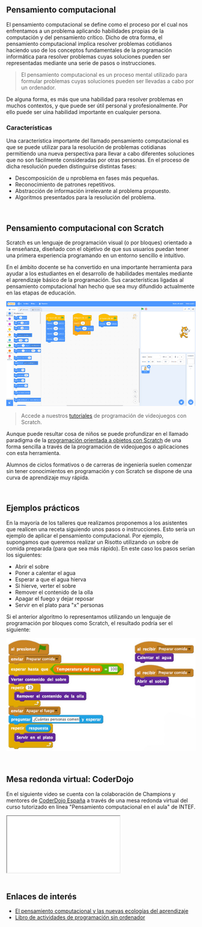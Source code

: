 ## Pensamiento computacional

El pensamiento computacional se define como el proceso por el cual nos enfrentamos a un problema aplicando habilidades propias de la computación y del pensamiento crítico. Dicho de otra forma, el pensamiento computacional implica resolver problemas cotidianos haciendo uso de los conceptos fundamentales de la programación informática para resolver problemas cuyas soluciones pueden ser representadas mediante una serie de pasos o instrucciones.

> El pensamiento computacional es un proceso mental utilizado para formular problemas cuyas soluciones pueden ser llevadas a cabo por un ordenador.

De alguna forma, es más que una habilidad para resolver problemas en muchos contextos, y que puede ser útil personal y profesionalmente. Por ello puede ser uina habilidad importante en cualquier persona.

### Características

Una característica importante del llamado pensamiento computacional es que se puede utilizar para la resolución de problemas cotidianas permitiendo una nueva perspectiva para llevar a cabo diferentes soluciones que no son fácilmente consideradas por otras personas​. En el proceso de dicha resolución pueden distinguirse distintas fases:

- Descomposición de u nproblema en fases más pequeñas.
- Reconocimiento de patrones repetitivos.
- Abstracción de información irrelevante al problema propuesto.
- Algoritmos presentados para la resolución del problema.



<br />



## Pensamiento computacional con Scratch

Scratch es un lenguaje de programación visual (o por bloques) orientado a la enseñanza, diseñado con el objetivo de que sus usuarios puedan tener una primera experiencia programando en un entorno sencillo e intuitivo.

En el ámbito docente se ha convertido en una importante herramienta para ayudar a los estudiantes en el desarrollo de habilidades mentales mediante el aprendizaje básico de la programación. Sus características ligadas al pensamiento computacional han hecho que sea muy difundido actualmente en las etapas de educación.

![](img/scratch.jpg "Scratch 3.0")

> Accede a nuestros <a href="https://www.programoergosum.com/cursos-online/scratch/" target="_blank">tutoriales</a> de programación de videojuegos con Scratch.

Aunque puede resultar cosa de niños se puede profundizar en el llamado paradigma de la <a href="https://www.programoergosum.es/blog/programacion-orientada-a-objetos-con-scratch/">programación orientada a objetos con Scratch</a> de una forma sencilla a través de la programación de videojuegos o aplicaciones con esta herramienta.

Alumnos de ciclos formativos o de carreras de ingeniería suelen comenzar sin tener conocimientos en programación y con Scratch se dispone de una curva de aprendizaje muy rápida.



<br />



## Ejemplos prácticos

En la mayoría de los talleres que realizamos proponemos a los asistentes que realicen una receta siguiendo unos pasos o instrucciones. Esto sería un ejemplo de aplicar el pensamiento computacional. Por ejemplo, supongamos que queremos realizar un Risotto utilizando un sobre de comida preparada (para que sea más rápido). En este caso los pasos serían los siguientes:

- Abrir el sobre
- Poner a calentar el agua
- Esperar a que el agua hierva
- Si hierve, verter el sobre
- Remover el contenido de la olla
- Apagar el fuego y dejar reposar
- Servir en el plato para "x" personas

Si el anterior algoritmo lo representamos utilizando un lenguaje de programación por bloques como Scratch, el resultado podría ser el siguiente:

![](img/risotto.jpg "Pensamiento computacional con Scratch")



<br />



## Mesa redonda virtual: CoderDojo

En el siguiente video se cuenta con la colaboración de Champions y mentores de <a target="_blank" href="https://ww.coderdojo.es">CoderDojo España</a> a través de una mesa redonda virtual del curso tutorizado en línea "Pensamiento computacional en el aula" de INTEF.

<div class="iframe">
  <iframe src="//www.youtube.com/embed/Nu6NfwLBB0Y" allowfullscreen></iframe>
</div>



<br />



## Enlaces de interés

- <a target="_blank" href="https://www.um.es/ead/red/46/valverde_et_al.pdf">El pensamiento computacional y las nuevas ecologías del aprendizaje</a>
- <a target="_blank" href="https://classic.csunplugged.org/books/">Libro de actividades de programación sin ordenador</a>